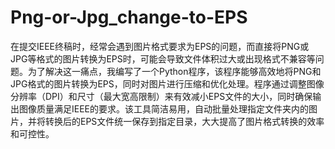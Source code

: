 # Png-or-Jpg_change-to-EPS
在提交IEEE终稿时，经常会遇到图片格式要求为EPS的问题，而直接将PNG或JPG等格式的图片转换为EPS时，可能会导致文件体积过大或出现格式不兼容等问题。为了解决这一痛点，我编写了一个Python程序，该程序能够高效地将PNG和JPG格式的图片转换为EPS，同时对图片进行压缩和优化处理。程序通过调整图像分辨率（DPI）和尺寸（最大宽高限制）来有效减小EPS文件的大小，同时确保输出图像质量满足IEEE的要求。该工具简洁易用，自动批量处理指定文件夹内的图片，并将转换后的EPS文件统一保存到指定目录，大大提高了图片格式转换的效率和可控性。
